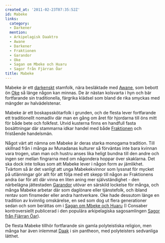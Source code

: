 ```yaml
---
created_at: '2011-02-23T07:35:52Z'
id: Mabeke
links:
  category:
  - Darkener
  mention:
  - Arkipelagisk Daaktro
  - Awane
  - Darkener
  - Fraktionen
  - Garandor
  - Oke
  - Sagan om Mbeke och Huaru
  - Sagor från Fjärran Öar
title: Mabeke
---
```


Mabeke är ett [darkenskt] stamfolk, nära besläktade med [Awane], som bebott ön [Oke] så länge någon
kan minnas. De är nästan kolsvarta i hyn och bär fortfarande sin traditionella, färgrika klädsel som
bland de rika smyckas med mängder av halvädelstenar.

Mabeke är ett boskapsskötarfolk i grunden, och de flesta lever fortfarande ett traditionellt
nomadliv där man en gång om året för hjordarna till öns mitt för både bete och folkfest. Utvid
kusterna finns en handfull fasta bosättningar där stammarna idkar handel med både [Fraktionen] och
fristående handelsmän.

Något värt att nämna om Mabeke är deras starka monogama tradition. Till skillnad från i många av
Munadanas kulturer så förväntas inte bara kvinnan vara trogen, utan man och hustru anses lika heligt
bundna till den andre och ingen ser mellan fingrarna med om någondera hoppar över skaklarna. Det ska
dock inte tolkas som att Mabeke lever i någon form av jämlikhet. Tvärtom så är det vanligt att unga
Mabekekvinnor som lyssnat för mycket på utlänningar gör allt för att följa med ett skepp till någon
av Fraktionens andra öar för att där vinna en liten aning mer självständighet - den närbelägna
jättestaden [Garandor] utövar en särskild lockelse för många, och många Mabeke arbetar där som
daglönare eller tjänstefolk, och ibland rentav som finsmeder eller andra hantverkare. Oke hade
dessutom länge en tradition av kvinnlig omskärelse, en sed som dog ut flera generationer sedan och
som berättas om i [Sagan om Mbeke och Huaru] (I Consaber kontroversiellt publicerad i den populära
arkipelagiska sagosamlingen [Sagor från Fjärran Öar]).

De flesta Mabeke tillhör fortfarande sin gamla polyteistiska religion, men många har även inlemmat
[Daak] i sin pantheon, med polyteisters sedvanliga lätthet.

  [darkenskt]: Darkener
  [Awane]: Awane
  [Oke]: Oke
  [Fraktionen]: Fraktionen
  [Garandor]: Garandor
  [Sagan om Mbeke och Huaru]: Sagan_om_Mbeke_och_Huaru
  [Sagor från Fjärran Öar]: Sagor_från_Fjärran_Öar
  [Daak]: Arkipelagisk_Daaktro